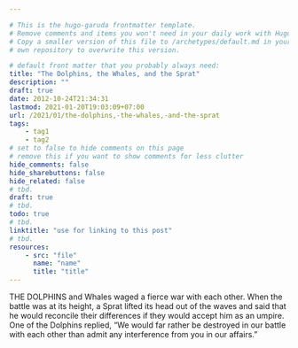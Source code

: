 ```yaml
---

# This is the hugo-garuda frontmatter template.
# Remove comments and items you won't need in your daily work with Hugo.
# Copy a smaller version of this file to /archetypes/default.md in your
# own repository to overwrite this version.

# default front matter that you probably always need:
title: "The Dolphins, the Whales, and the Sprat"
description: ""
draft: true
date: 2012-10-24T21:34:31
lastmod: 2021-01-20T19:03:09+07:00
url: /2021/01/the-dolphins,-the-whales,-and-the-sprat
tags:
    - tag1
    - tag2
# set to false to hide comments on this page
# remove this if you want to show comments for less clutter
hide_comments: false
hide_sharebuttons: false
hide_related: false
# tbd.
draft: true
# tbd.
todo: true
# tbd.
linktitle: "use for linking to this post"
# tbd.
resources:
    - src: "file"
      name: "name"
      title: "title"
---
```

THE DOLPHINS and Whales waged a fierce war with each other. When the battle was at its height, a Sprat lifted its head out of the waves and said that he would reconcile their differences if they would accept him as an umpire. One of the Dolphins replied, “We would far rather be destroyed in our battle with each other than admit any interference from you in our affairs.”
